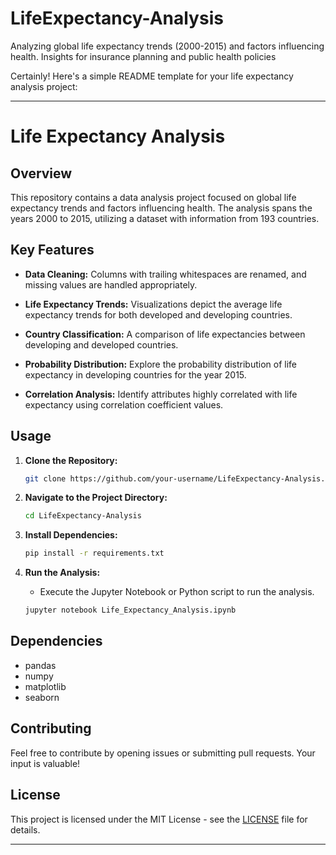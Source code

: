 # LifeExpectancy-Analysis
Analyzing global life expectancy trends (2000-2015) and factors influencing health. Insights for insurance planning and public health policies

Certainly! Here's a simple README template for your life expectancy analysis project:

---

# Life Expectancy Analysis

## Overview

This repository contains a data analysis project focused on global life expectancy trends and factors influencing health. The analysis spans the years 2000 to 2015, utilizing a dataset with information from 193 countries.

## Key Features

- **Data Cleaning:** Columns with trailing whitespaces are renamed, and missing values are handled appropriately.
  
- **Life Expectancy Trends:** Visualizations depict the average life expectancy trends for both developed and developing countries.

- **Country Classification:** A comparison of life expectancies between developing and developed countries.

- **Probability Distribution:** Explore the probability distribution of life expectancy in developing countries for the year 2015.

- **Correlation Analysis:** Identify attributes highly correlated with life expectancy using correlation coefficient values.

## Usage

1. **Clone the Repository:**
   ```bash
   git clone https://github.com/your-username/LifeExpectancy-Analysis.git
   ```

2. **Navigate to the Project Directory:**
   ```bash
   cd LifeExpectancy-Analysis
   ```

3. **Install Dependencies:**
   ```bash
   pip install -r requirements.txt
   ```

4. **Run the Analysis:**
   - Execute the Jupyter Notebook or Python script to run the analysis.
   ```bash
   jupyter notebook Life_Expectancy_Analysis.ipynb
   ```

## Dependencies

- pandas
- numpy
- matplotlib
- seaborn

## Contributing

Feel free to contribute by opening issues or submitting pull requests. Your input is valuable!

## License

This project is licensed under the MIT License - see the [LICENSE](LICENSE) file for details.

---
